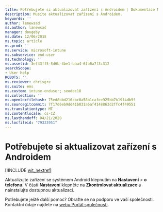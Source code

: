 ```yaml
---
title: Potřebujete si aktualizovat zařízení s Androidem | Dokumentace Microsoftu
description: Musíte aktualizovat zařízení s Androidem.
keywords: ''
author: lenewsad
ms.author: lanewsad
manager: dougeby
ms.date: 12/06/2018
ms.topic: article
ms.prod: ''
ms.service: microsoft-intune
ms.subservice: end-user
ms.technology: ''
ms.assetid: 3ef43ff5-8d6b-4be1-baa4-6fb6a7f3c312
searchScope:
- User help
ROBOTS: ''
ms.reviewer: chrisgre
ms.suite: ems
ms.custom: intune-enduser; seodec18
ms.collection: ''
ms.openlocfilehash: 75ed8bbd216cbc0a58b1cafee925bb7b19f4db9f
ms.sourcegitcommit: 7f17d6eb9dd41b031a6af4148863d2ffc4f49551
ms.translationtype: MT
ms.contentlocale: cs-CZ
ms.lasthandoff: 04/21/2020
ms.locfileid: "79323951"
---
```

# <a name="you-need-to-update-your-android-device"></a>Potřebujete si aktualizovat zařízení s Androidem

[!INCLUDE [wit_nextref](includes/end-user-os-update-guidance.md)]

Aktualizujte zařízení se systémem Android klepnutím na **Nastavení** > **o telefonu**. V části __Nastavení__ klepněte na __Zkontrolovat aktualizace__ a nainstalujte dostupnou aktualizaci.

Potřebujete ještě další pomoc? Obraťte se na podporu ve vaší společnosti. Kontaktní údaje najdete na [webu Portál společnosti](https://go.microsoft.com/fwlink/?linkid=2010980).
